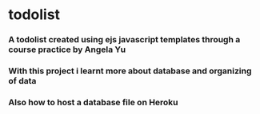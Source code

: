 # todolist
<h3>A todolist created using ejs javascript templates through a course practice by Angela Yu</h3>
<h3>With this project i learnt more about database and organizing of data</h3>
<h3>Also how to host a database file on Heroku</h3>
